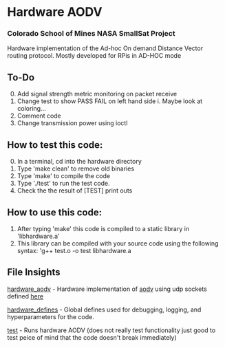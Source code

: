 # Hardware AODV

### Colorado School of Mines NASA SmallSat Project

Hardware implementation of the Ad-hoc On demand Distance Vector routing protocol. Mostly developed for RPis in AD-HOC mode

## To-Do
0. Add signal strength metric monitoring on packet receive 
1. Change test to show PASS FAIL on left hand side
    i. Maybe look at coloring...
2. Comment code
3. Change transmission power using ioctl

## How to test this code:
0. In a terminal, cd into the hardware directory
1. Type 'make clean' to remove old binaries
2. Type 'make' to compile the  code
3. Type './test' to run the test code. 
4. Check the the result of [TEST] print outs

## How to use this code:
1. After typing 'make' this code is compiled to a static library in 'libhardware.a'
2. This library can be compiled with your source code using the following syntax: 
  'g++ test.o -o test libhardware.a 

## File Insights
[hardware_aodv](hardware_aodv.h) - Hardware implementation of [aodv](../aodv/aodv.h) using udp sockets defined [here](../socket/udp_socket.h)

[hardware_defines](hardware_defines.h) - Global defines used for debugging, logging, and hyperparameters for the code. 

[test](test.cc) - Runs hardware AODV (does not really test functionality just good to test peice of mind that the code doesn't break immediately)
